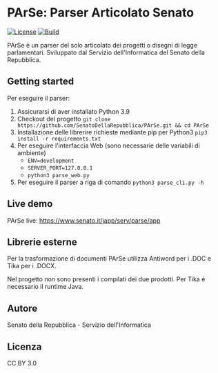 # PArSe: Parser Articolato Senato #

[![License](https://img.shields.io/badge/license-GPL3-green)](https://.../LICENSE)
[![Build](https://img.shields.io/badge/build-1.3.4-yellowgreen)](https://github.com/SenatoDellaRepubblica/PArSe)

PArSe è un parser del solo articolato dei progetti o disegni di legge parlamentari.
Sviluppato dal Servizio dell'Informatica del Senato della Repubblica.

## Getting started ##

Per eseguire il parser:

1. Assicurarsi di aver installato Python 3.9
2. Checkout del progetto
    `git clone https://github.com/SenatoDellaRepubblica/PArSe.git && cd PArSe`
3. Installazione delle librerire richieste mediante pip per Python3
    `pip3 install -r requirements.txt`
4. Per eseguire l'interfaccia Web (sono necessarie delle variabili di ambiente)
   * `ENV=development`
   * `SERVER_PORT=127.0.0.1`
   * `python3 parse_web.py`
5. Per eseguire il parser a riga di comando
   `python3 parse_cli.py -h`

## Live demo ##

PArSe live: https://www.senato.it/japp/serv/parse/app

## Librerie esterne ##

Per la trasformazione di documenti PArSe utilizza Antiword per i .DOC e Tika per i .DOCX. 

Nel progetto non sono presenti i compilati dei due prodotti. Per Tika è necessario il runtime Java.

## Autore ##

Senato della Repubblica - Servizio dell'Informatica

## Licenza ##

CC BY 3.0
